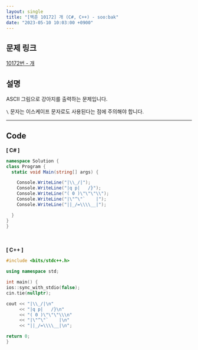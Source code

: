 ```yaml
---
layout: single
title: "[백준 10172] 개 (C#, C++) - soo:bak"
date: "2023-05-10 10:03:00 +0900"
---
```


## 문제 링크
  [10172번 - 개](https://www.acmicpc.net/problem/10172)

## 설명
ASCII 그림으로 강아지를 출력하는 문제입니다. <br>

`\` 문자는 이스케이프 문자로도 사용된다는 점에 주의해야 합니다. <br>

- - -

## Code
<b>[ C# ] </b>
<br>

  ```c#
namespace Solution {
  class Program {
    static void Main(string[] args) {

      Console.WriteLine("|\\_/|");
      Console.WriteLine("|q p|   /}");
      Console.WriteLine("( 0 )\"\"\"\\");
      Console.WriteLine("|\"^\"`    |");
      Console.WriteLine("||_/=\\\\__|");

    }
  }
}
  ```
<br><br>
<b>[ C++ ] </b>
<br>

  ```c++
#include <bits/stdc++.h>

using namespace std;

int main() {
  ios::sync_with_stdio(false);
  cin.tie(nullptr);

  cout << "|\\_/|\n"
       << "|q p|   /}\n"
       << "( 0 )\"\"\"\\\n"
       << "|\"^\"`    |\n"
       << "||_/=\\\\__|\n";

  return 0;
}
  ```
